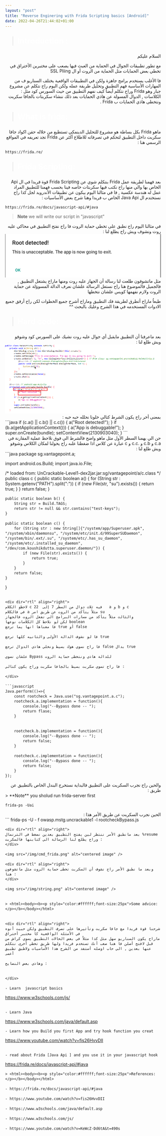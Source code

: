 ```yaml
---
layout: "post"
title: "Reverse Enginering with Frida Scripting basics [Android]"
date: 2022-04-26T21:44:02+01:00
---
```

> <html><body><b><p style="color:#ffffff;font-size:25px">Introduction :</p></b></body></html>

<div dir="rtl" align="right">
السلام عليكم 

مع تطور تطبيقات الجوال في الحماية من العبث فيها يصعب على مختبرين الأختراق في تخطي بعض الحمايات مثل الحماية من الروت أو ال SSL Pliing 
</div>

<div dir="rtl" align="right">
فا الأغلب يستخدم برامج جاهزة ولكن في التطبيقات الواقعية يختلف السناريو ف من المهارات الأساسية فهم التطبيق وتحليل طريقة عمله ولكن اليوم راح نتكلم عن مشروع جبار وهو Frida وراح نتكلم أيضاً كيف نفهم التطبيق من حيث السورس كود مثل : الكلاسات , الدوال المسولة عن هاذي الحمايات بعد ذلك ننشاء سكربتات بالجافا سكربت ونتخطى هاذي الحمايات ب Frida .
</div>

> <html><body><b><p style="color:#ffffff;font-size:25px">What is frida:</p></b></body></html>

<div dir="rtl" align="right">
ماهو Frida بكل بساطة هو مشروع للتحليل الدينمكي تستطيع من خلاله حقن اكواد جافا سكربت داخل التطبيق لتحكم في تصرفاته للاطلاع أكثر عن Frida تجد تعريفه في المواقع الرسمي هنا :
</div>

```
https://frida.re/
```
> <html><body><b><p style="color:#ffffff;font-size:25px">Frida Scripting:</p></b></body></html>
<div dir="rtl" align="right">
بعد فهمنا لطريقة عمل Frida بنتكلم شوي عن Frida Scripting قوة فريدا في ال Api الخاص بها والي منها راح نكتب فيها سكربتات خاصه فينا بحسب فهمنا للتطبيق المراد عمل له هندسة عكسية , فا في مثالنا اليوم بيكون عن تطبيقات الأندرويد لجل كذا راح نستختدم ال Java Api الخاص ب فريدا وهنا شرح بعض الأساسيات :

</div>

```
https://frida.re/docs/javascript-api/#java

```

> **Note** we will write our script in "javascript"

<div dir="rtl" align="right">
في مثالنا اليوم راح نطبق على تخطي حماية الروت فا راح نفتح التطبيق في محاكي عليه روت ونشوف ويش راح يطلع لنا :

</div>

<img src="/img/root_msg.png" alt="centered image" />

<div dir="rtl" align="right">
مثل ماتشوفون طلعت لنا رسالة أن الجهاز عليه روت ومنها ماراح يشتغل التطبيق , فالجميل فالموضوع هنا راح نستغل الرسالة علشان نعرف الدالة المسوؤلة عن حماية الروت ولازم نفهمها كويس علشان نتخطها 

طبعاُ ماراح أتطرق لطريقة فك التطبيق وماراح أشرح جميع الخطوات لكن راح أرفق جميع الادوات المستخدمه في هذا الشرح وعليك بالبحث ^^
</div>




> <html><body><b><p style="color:#ffffff;font-size:25px">Hard code:</p></b></body></html>
<div dir="rtl" align="right">
بعد ماعرفنا أن التطبيق مايقبل أي جوال عليه روت نشيك على السورس كود وشوفو ويش طلع لنا :
</div>

<img src="/img/code_review.png" alt="centered image" />
<div dir="rtl" align="right">
بمعنى أخر راح يكون الشرط كتالي خلونا نحلله حبه حبه :
</div>
```java
        if (c.a() || c.b() || c.c()) {
            a("Root detected!");
        }
        if (b.a(getApplicationContext())) {
            a("App is debuggable!");
        }
        super.onCreate(bundle);
        setContentView(2130903040);
    }
```
<div dir="rtl" align="right">
حن الي يهمنا السطر الأول مثل ماهو واضح فالشرط الي فوق نلاحظ عملية المقارنة في c.a و c.b و .c.c 
و c عبارة عن كلاس اذا ضغطنا علىه راح يحولنا لمكان الكلاس وشوفو ويش طلع لنا :
</div>
```java
package sg.vantagepoint.a;

import android.os.Build;
import java.io.File;

/* loaded from: UnCrackable-Level1-dex2jar.jar:sg/vantagepoint/a/c.class */
public class c {
    public static boolean a() {
        for (String str : System.getenv("PATH").split(":")) {
            if (new File(str, "su").exists()) {
                return true;
            }
        }
        return false;
    }

    public static boolean b() {
        String str = Build.TAGS;
        return str != null && str.contains("test-keys");
    }

    public static boolean c() {
        for (String str : new String[]{"/system/app/Superuser.apk", "/system/xbin/daemonsu", "/system/etc/init.d/99SuperSUDaemon", "/system/bin/.ext/.su", "/system/etc/.has_su_daemon", "/system/etc/.installed_su_daemon", "/dev/com.koushikdutta.superuser.daemon/"}) {
            if (new File(str).exists()) {
                return true;
            }
        }
        return false;
    }
}
```

<div dir="rtl" align="right">
لاحظو الكلاس c فيه ثلاث دوال من السطر 7 إلى  22   a و b و c 
في فالكلاس a مثلاً يتأكد من الروت عن طريق امر su 
والثالث مثلاًُ يتأكد من مسارات البرامج الي تفعل الروت فالجهاز 
لكن لو نلاحظ كل الكلاسات نوعها boolean 
فا معناها انها يما ترجع true أو false 

فا لو نشوف الدالة الأولى والثانيه كلها ترجع true 

فا راح نسوي هوك بسيط ونخلي هاذي الدوال ترجع false بدال true 

علشان نسوي Bypass للدالة هاذي ونتخطى حماية الروت

فا راح تسوي سكربت بسيط بالجافا سكربت وراح يكون كتالي :

</div>

```javascript
Java.perform(()=>{
    const rootcheck = Java.use("sg.vantagepoint.a.c");
    rootcheck.a.implementation = function(){
        console.log("--Bypass done -- ");
        return flase;
    }
    

    rootcheck.b.implementation = function(){
        console.log("--Bypass done -- ");
        return false;
    }

    rootcheck.c.implementation = function(){
        console.log("--Bypass done -- ");
        return false;
    }
});
```
<div dir="rtl" align="right">
والحين راح نجرب السكربت على التطبيق فالبداية نستخرج البندل الخاص بالتطبيق عن طريق :
</div>
> **Note** you sholud run frida-server first 


```
frida-ps -Uai 

```
<div dir="rtl" align="right">
الحين نجرب السكربت عن طريق الأمر هذا :
</div>
```
frida-ps -U - f owasp.mstg.uncrackable1 -l rootcheckBypass.js

```
<div dir="rtl" align="right">
بعد مانطبق الأمر ننتظر لين يفتح التطبيق بعدين نضغط في الترنمال %resume 
وراح يطلع لنا الرسالة الي كتابنها فالسكربت :
</div>

<img src="/img/cmd_frida.png" alt="centered image" />

<div dir="rtl" align="right">
وبعد ما نطبق الأمر راح نشوف أن السكربت تخطى حماية الروت مثل ماتشوفون هنا :
</div>

<img src="/img/string.png" alt="centered image" />


> <html><body><b><p style="color:#ffffff;font-size:25px">Some advice:</p></b></body></html>


<div dir="rtl" align="right">
شرحنا قوة فريدا مع جافا سكربت وتأثيرها على تصرف التطبيق ولكن حبيت أنوه في الأمثلة الواقعية كا مختبر أختراق 
ماراح يكون السناريو سهل مثل كذا مثلاُ في بعض الحالات التطبيق يسوي كراش من قبل لافتح أصلن فا هنا صعب أنك تستخدم فريدا ولها طريق تخطي أخرى نتكلم عنها بعدين , الي حاب اوصله أستفد من الشرح هذا الأساسيات ولاطبق تطبيق أعمى 

وهاذي بعض النصايح :


</div>

- Learn  javascript basics

```
https://www.w3schools.com/js/
```

- Learn Java 

```
https://www.w3schools.com/java/default.asp
```
- Learn how you Build you first App and try hook function you creat

```
https://www.youtube.com/watch?v=fis26HvvDII
```

- read about Frida [Java Api ] and you use it in your javascript hook

```
https://frida.re/docs/javascript-api/#java

```
> <html><body><b><p style="color:#ffffff;font-size:25px">References:</p></b></body></html>

- https://frida.re/docs/javascript-api/#java

- https://www.youtube.com/watch?v=fis26HvvDII

- https://www.w3schools.com/java/default.asp

- https://www.w3schools.com/js/

- https://www.youtube.com/watch?v=KeWcZ-Dd6tA&t=490s

